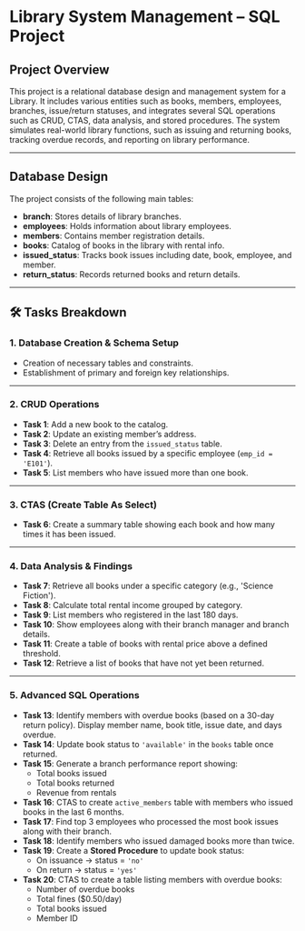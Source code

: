 # Library System Management – SQL Project

## Project Overview
This project is a relational database design and management system for a Library. It includes various entities such as books, members, employees, branches, issue/return statuses, and integrates several SQL operations such as CRUD, CTAS, data analysis, and stored procedures. The system simulates real-world library functions, such as issuing and returning books, tracking overdue records, and reporting on library performance.

---

## Database Design

The project consists of the following main tables:

- **branch**: Stores details of library branches.
- **employees**: Holds information about library employees.
- **members**: Contains member registration details.
- **books**: Catalog of books in the library with rental info.
- **issued_status**: Tracks book issues including date, book, employee, and member.
- **return_status**: Records returned books and return details.

---

## 🛠️ Tasks Breakdown

### 1. Database Creation & Schema Setup
- Creation of necessary tables and constraints.
- Establishment of primary and foreign key relationships.

---

### 2. CRUD Operations

- **Task 1**: Add a new book to the catalog.
- **Task 2**: Update an existing member’s address.
- **Task 3**: Delete an entry from the `issued_status` table.
- **Task 4**: Retrieve all books issued by a specific employee (`emp_id = 'E101'`).
- **Task 5**: List members who have issued more than one book.

---

### 3. CTAS (Create Table As Select)

- **Task 6**: Create a summary table showing each book and how many times it has been issued.

---

### 4. Data Analysis & Findings

- **Task 7**: Retrieve all books under a specific category (e.g., 'Science Fiction').
- **Task 8**: Calculate total rental income grouped by category.
- **Task 9**: List members who registered in the last 180 days.
- **Task 10**: Show employees along with their branch manager and branch details.
- **Task 11**: Create a table of books with rental price above a defined threshold.
- **Task 12**: Retrieve a list of books that have not yet been returned.

---

### 5. Advanced SQL Operations

- **Task 13**: Identify members with overdue books (based on a 30-day return policy). Display member name, book title, issue date, and days overdue.
- **Task 14**: Update book status to `'available'` in the `books` table once returned.
- **Task 15**: Generate a branch performance report showing:
  - Total books issued
  - Total books returned
  - Revenue from rentals
- **Task 16**: CTAS to create `active_members` table with members who issued books in the last 6 months.
- **Task 17**: Find top 3 employees who processed the most book issues along with their branch.
- **Task 18**: Identify members who issued damaged books more than twice.
- **Task 19**: Create a **Stored Procedure** to update book status:
  - On issuance → status = `'no'`
  - On return → status = `'yes'`
- **Task 20**: CTAS to create a table listing members with overdue books:
  - Number of overdue books
  - Total fines ($0.50/day)
  - Total books issued
  - Member ID

